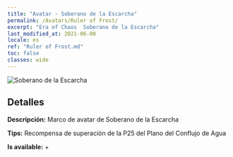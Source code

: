 ```yaml
---
title: "Avatar - Soberano de la Escarcha"
permalink: /Avatars/Ruler of Frost/
excerpt: "Era of Chaos  Soberano de la Escarcha"
last_modified_at: 2021-06-08
locale: es
ref: "Ruler of Frost.md"
toc: false
classes: wide
---
```

 ![Soberano de la Escarcha](/images/a/avatarFrame_38.png)

## Detalles

 **Descripción:** Marco de avatar de Soberano de la Escarcha 

 **Tips:** Recompensa de superación de la P25 del Plano del Conflujo de Agua 

 **Is available:**  + 

